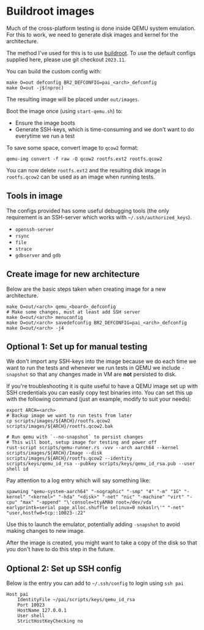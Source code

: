 # Buildroot images

Much of the cross-platform testing is done inside QEMU system emulation. For
this to work, we need to generate disk images and kernel for the architecture. 

The method I've used for this is to use [buildroot](https://buildroot.org/). To
use the default configs supplied here, please use git checkout `2023.11`.

You can build the custom config with:

~~~{.bash}
make O=out defconfig BR2_DEFCONFIG=pai_<arch>_defconfig
make O=out -j$(nproc)
~~~

The resulting image will be placed under `out/images`.

Boot the image once (using `start-qemu.sh`) to:

- Ensure the image boots
- Generate SSH-keys, which is time-consuming and we don't want to do everytime
  we run a test

To save some space, convert image to `qcow2` format:

~~~{.bash}
qemu-img convert -f raw -O qcow2 rootfs.ext2 rootfs.qcow2
~~~

You can now delete `rootfs.ext2` and the resulting disk image in `rootfs.qcow2`
can be used as an image when running tests.

## Tools in image

The configs provided has some useful debugging tools (the only requirement is an
SSH-server which works with `~/.ssh/authorized_keys`).

- `openssh-server`
- `rsync`
- `file`
- `strace`
- `gdbserver` and `gdb`

## Create image for new architecture

Below are the basic steps taken when creating image for a new architecture.

~~~{.bash}
make O=out/<arch> qemu_<board>_defconfig
# Make some changes, must at least add SSH server
make O=out/<arch> menuconfig
make O=out/<arch> savedefconfig BR2_DEFCONFIG=pai_<arch>_defconfig
make O=out/<arch> -j4
~~~

## Optional 1: Set up for manual testing

We don't import any SSH-keys into the image because we do each time we want to
run the tests and whenever we run tests in QEMU we include `-snapshot` so that
any changes made in VM are **not** persisted to disk.

If you're troubleshooting it is quite useful to have a QEMU image set up with
SSH credentials you can easily copy test binaries into. You can set this up with
the following command (just an example, modify to suit your needs):

~~~{.sh}
export ARCH=<arch>
# Backup image we want to run tests from later
cp scripts/images/${ARCH}/rootfs.qcow2 scripts/images/${ARCH}/rootfs.qcow2.bak

# Run qemu with `--no-snapshot` to persist changes
# This will boot, setup image for testing and power off
rust-script scripts/qemu-runner.rs -vvv --arch aarch64 --kernel scripts/images/${ARCH}/Image --disk scripts/images/${ARCH}/rootfs.qcow2 --identity scripts/keys/qemu_id_rsa --pubkey scripts/keys/qemu_id_rsa.pub --user shell id
~~~

Pay attention to a log entry which will say something like:

~~~
spawning "qemu-system-aarch64" "-nographic" "-smp" "4" "-m" "1G" "-kernel" "<kernel>" "-hda" "<disk>" "-net" "nic" "-machine" "virt" "-cpu" "max" "-append" "\'console=ttyAMA0 root=/dev/vda earlyprintk=serial page_alloc.shuffle selinux=0 nokaslr\'" "-net" "user,hostfwd=tcp::10023-:22"
~~~

Use this to launch the emulator, potentially adding `-snapshot` to avoid making
changes to new image.

After the image is created, you might want to take a copy of the disk so that
you don't have to do this step in the future.

## Optional 2: Set up SSH config

Below is the entry you can add to `~/.ssh/config` to login using `ssh pai`

~~~
Host pai
    IdentityFile ~/pai/scripts/keys/qemu_id_rsa
    Port 10023
    HostName 127.0.0.1
    User shell
    StrictHostKeyChecking no
~~~
